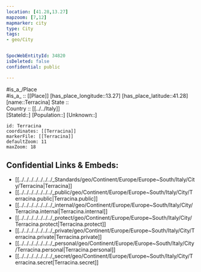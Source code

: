 ```yaml
---
location: [41.28,13.27] 
mapzoom: [7,12] 
mapmarker: city 
type: City
tags:
- geo/City


SpocWebEntityId: 34820
isDeleted: false
confidential: public

---
```

#is_a_/Place  
#is_a_ :: [[Place]] 
[has_place_longitude::13.27] 
[has_place_latitude::41.28] 
[name::Terracina] 
State ::  
Country :: [[../../Italy]]  
[StateId::] 
[Population::] 
[Unknown::] 


```leaflet
id: Terracina
coordinates: [[Terracina]] 
markerFile: [[Terracina]] 
defaultZoom: 11 
maxZoom: 18
```


## Confidential Links & Embeds: 
- [[../../../../../../../_Standards/geo/Continent/Europe/Europe~South/Italy/City/Terracina|Terracina]] 
- [[../../../../../../../_public/geo/Continent/Europe/Europe~South/Italy/City/Terracina.public|Terracina.public]] 
- [[../../../../../../../_internal/geo/Continent/Europe/Europe~South/Italy/City/Terracina.internal|Terracina.internal]] 
- [[../../../../../../../_protect/geo/Continent/Europe/Europe~South/Italy/City/Terracina.protect|Terracina.protect]] 
- [[../../../../../../../_private/geo/Continent/Europe/Europe~South/Italy/City/Terracina.private|Terracina.private]] 
- [[../../../../../../../_personal/geo/Continent/Europe/Europe~South/Italy/City/Terracina.personal|Terracina.personal]] 
- [[../../../../../../../_secret/geo/Continent/Europe/Europe~South/Italy/City/Terracina.secret|Terracina.secret]] 

